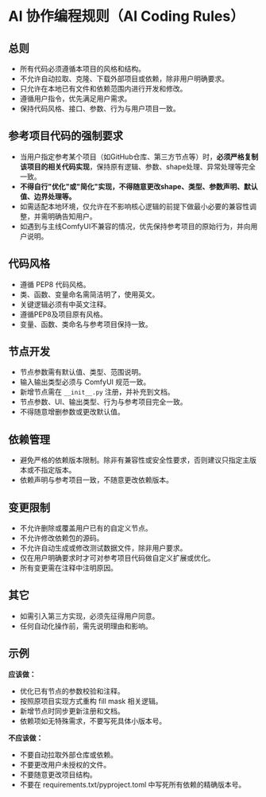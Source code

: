# AI 协作编程规则（AI Coding Rules）

## 总则
- 所有代码必须遵循本项目的风格和结构。
- 不允许自动拉取、克隆、下载外部项目或依赖，除非用户明确要求。
- 只允许在本地已有文件和依赖范围内进行开发和修改。
- 遵循用户指令，优先满足用户需求。
- 保持代码风格、接口、参数、行为与用户项目一致。

## 参考项目代码的强制要求
- 当用户指定参考某个项目（如GitHub仓库、第三方节点等）时，**必须严格复制该项目的相关代码实现**，保持原有逻辑、参数、shape处理、异常处理等完全一致。
- **不得自行"优化"或"简化"实现，不得随意更改shape、类型、参数声明、默认值、边界处理等。**
- 如需适配本地环境，仅允许在不影响核心逻辑的前提下做最小必要的兼容性调整，并需明确告知用户。
- 如遇到与主线ComfyUI不兼容的情况，优先保持参考项目的原始行为，并向用户说明。

## 代码风格
- 遵循 PEP8 代码风格。
- 类、函数、变量命名需简洁明了，使用英文。
- 关键逻辑必须有中英文注释。
- 遵循PEP8及项目原有风格。
- 变量、函数、类命名与参考项目保持一致。

## 节点开发
- 节点参数需有默认值、类型、范围说明。
- 输入输出类型必须与 ComfyUI 规范一致。
- 新增节点需在 `__init__.py` 注册，并补充到文档。
- 节点参数、UI、输出类型、行为与参考项目完全一致。
- 不得随意增删参数或更改默认值。

## 依赖管理
- 避免严格的依赖版本限制。除非有兼容性或安全性要求，否则建议只指定主版本或不指定版本。
- 依赖声明与参考项目一致，不随意更改依赖版本。

## 变更限制
- 不允许删除或覆盖用户已有的自定义节点。
- 不允许修改依赖包的源码。
- 不允许自动生成或修改测试数据文件，除非用户要求。
- 仅在用户明确要求时才可对参考项目代码做自定义扩展或优化。
- 所有变更需在注释中注明原因。

## 其它
- 如需引入第三方实现，必须先征得用户同意。
- 任何自动化操作前，需先说明理由和影响。

## 示例
**应该做：**
- 优化已有节点的参数校验和注释。
- 按照原项目实现方式重构 fill mask 相关逻辑。
- 新增节点时同步更新注册和文档。
- 依赖项如无特殊需求，不要写死具体小版本号。

**不应该做：**
- 不要自动拉取外部仓库或依赖。
- 不要更改用户未授权的文件。
- 不要随意更改项目结构。
- 不要在 requirements.txt/pyproject.toml 中写死所有依赖的精确版本号。 